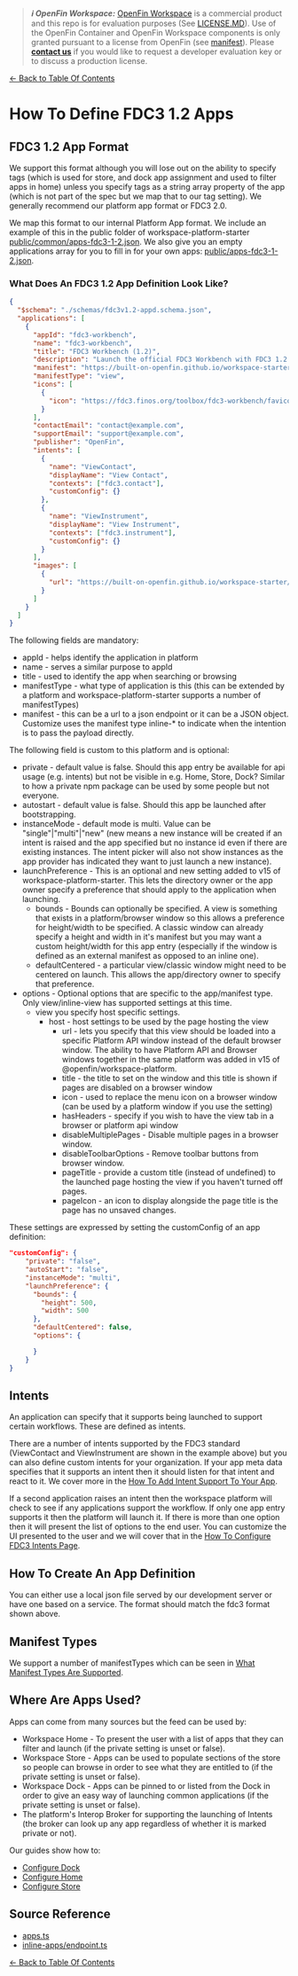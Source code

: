> **_:information_source: OpenFin Workspace:_** [OpenFin Workspace](https://www.openfin.co/workspace/) is a commercial product and this repo is for evaluation purposes (See [LICENSE.MD](../LICENSE.MD)). Use of the OpenFin Container and OpenFin Workspace components is only granted pursuant to a license from OpenFin (see [manifest](../public/manifest.fin.json)). Please [**contact us**](https://www.openfin.co/workspace/poc/) if you would like to request a developer evaluation key or to discuss a production license.

[<- Back to Table Of Contents](../README.md)

# How To Define FDC3 1.2 Apps

## FDC3 1.2 App Format

We support this format although you will lose out on the ability to specify tags (which is used for store, and dock app assignment and used to filter apps in home) unless you specify tags as a string array property of the app (which is not part of the spec but we map that to our tag setting). We generally recommend our platform app format or FDC3 2.0.

We map this format to our internal Platform App format. We include an example of this in the public folder of workspace-platform-starter [public/common/apps-fdc3-1-2.json](../public/common/apps-fdc3-1-2.json). We also give you an empty applications array for you to fill in for your own apps: [public/apps-fdc3-1-2.json](../public/apps-fdc3-1-2.json).

### What Does An FDC3 1.2 App Definition Look Like?

```json
{
  "$schema": "./schemas/fdc3v1.2-appd.schema.json",
  "applications": [
    {
      "appId": "fdc3-workbench",
      "name": "fdc3-workbench",
      "title": "FDC3 Workbench (1.2)",
      "description": "Launch the official FDC3 Workbench with FDC3 1.2 enabled.",
      "manifest": "https://built-on-openfin.github.io/workspace-starter/workspace/v16.0.0/common/views/fdc3/workbench/fdc3-workbench.view.fin.json",
      "manifestType": "view",
      "icons": [
        {
          "icon": "https://fdc3.finos.org/toolbox/fdc3-workbench/favicon.ico"
        }
      ],
      "contactEmail": "contact@example.com",
      "supportEmail": "support@example.com",
      "publisher": "OpenFin",
      "intents": [
        {
          "name": "ViewContact",
          "displayName": "View Contact",
          "contexts": ["fdc3.contact"],
          "customConfig": {}
        },
        {
          "name": "ViewInstrument",
          "displayName": "View Instrument",
          "contexts": ["fdc3.instrument"],
          "customConfig": {}
        }
      ],
      "images": [
        {
          "url": "https://built-on-openfin.github.io/workspace-starter/workspace/v16.0.0/common/images/previews/fdc3-workbench.png"
        }
      ]
    }
  ]
}
```

The following fields are mandatory:

- appId - helps identify the application in platform
- name - serves a similar purpose to appId
- title - used to identify the app when searching or browsing
- manifestType - what type of application is this (this can be extended by a platform and workspace-platform-starter supports a number of manifestTypes)
- manifest - this can be a url to a json endpoint or it can be a JSON object. Customize uses the manifest type inline-\* to indicate when the intention is to pass the payload directly.

The following field is custom to this platform and is optional:

- private - default value is false. Should this app entry be available for api usage (e.g. intents) but not be visible in e.g. Home, Store, Dock? Similar to how a private npm package can be used by some people but not everyone.
- autostart - default value is false. Should this app be launched after bootstrapping.
- instanceMode - default mode is multi. Value can be "single"|"multi"|"new" (new means a new instance will be created if an intent is raised and the app specified but no instance id even if there are existing instances. The intent picker will also not show instances as the app provider has indicated they want to just launch a new instance).
- launchPreference - This is an optional and new setting added to v15 of workspace-platform-starter. This lets the directory owner or the app owner specify a preference that should apply to the application when launching.
  - bounds - Bounds can optionally be specified. A view is something that exists in a platform/browser window so this allows a preference for height/width to be specified. A classic window can already specify a height and width in it's manifest but you may want a custom height/width for this app entry (especially if the window is defined as an external manifest as opposed to an inline one).
  - defaultCentered - a particular view/classic window might need to be centered on launch. This allows the app/directory owner to specify that preference.
- options - Optional options that are specific to the app/manifest type. Only view/inline-view has supported settings at this time.
  - view you specify host specific settings.
    - host - host settings to be used by the page hosting the view
      - url - lets you specify that this view should be loaded into a specific Platform API window instead of the default browser window. The ability to have Platform API and Browser windows together in the same platform was added in v15 of @openfin/workspace-platform.
      - title - the title to set on the window and this title is shown if pages are disabled on a browser window
      - icon - used to replace the menu icon on a browser window (can be used by a platform window if you use the setting)
      - hasHeaders - specify if you wish to have the view tab in a browser or platform api window
      - disableMultiplePages - Disable multiple pages in a browser window.
      - disableToolbarOptions - Remove toolbar buttons from browser window.
      - pageTitle - provide a custom title (instead of undefined) to the launched page hosting the view if you haven't turned off pages.
      - pageIcon - an icon to display alongside the page title is the page has no unsaved changes.

These settings are expressed by setting the customConfig of an app definition:

```json
"customConfig": {
    "private": "false",
    "autoStart": "false",
    "instanceMode": "multi",
    "launchPreference": {
      "bounds": {
        "height": 500,
        "width": 500
      },
      "defaultCentered": false,
      "options": {

      }
    }
}
```

## Intents

An application can specify that it supports being launched to support certain workflows. These are defined as intents.

There are a number of intents supported by the FDC3 standard (ViewContact and ViewInstrument are shown in the example above) but you can also define custom intents for your organization. If your app meta data specifies that it supports an intent then it should listen for that intent and react to it. We cover more in the [How To Add Intent Support To Your App](./how-to-add-intent-support-to-your-app.md).

If a second application raises an intent then the workspace platform will check to see if any applications support the workflow. If only one app entry supports it then the platform will launch it. If there is more than one option then it will present the list of options to the end user. You can customize the UI presented to the user and we will cover that in the [How To Configure FDC3 Intents Page](./how-to-configure-fdc3-intents.md).

## How To Create An App Definition

You can either use a local json file served by our development server or have one based on a service. The format should match the fdc3 format shown above.

## Manifest Types

We support a number of manifestTypes which can be seen in [What Manifest Types Are Supported](./what-manifest-types-are-supported.md).

## Where Are Apps Used?

Apps can come from many sources but the feed can be used by:

- Workspace Home - To present the user with a list of apps that they can filter and launch (if the private setting is unset or false).
- Workspace Store - Apps can be used to populate sections of the store so people can browse in order to see what they are entitled to (if the private setting is unset or false).
- Workspace Dock - Apps can be pinned to or listed from the Dock in order to give an easy way of launching common applications (if the private setting is unset or false).
- The platform's Interop Broker for supporting the launching of Intents (the broker can look up any app regardless of whether it is marked private or not).

Our guides show how to:

- [Configure Dock](./how-to-customize-dock.md)
- [Configure Home](./how-to-customize-home.md)
- [Configure Store](./how-to-customize-store.md)

## Source Reference

- [apps.ts](../client/src/framework/apps.ts)
- [inline-apps/endpoint.ts](../client/src/modules/endpoint/inline-apps/endpoint.ts)

[<- Back to Table Of Contents](../README.md)
